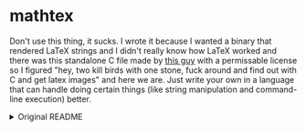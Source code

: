 # mathtex
Don't use this thing, it sucks. I wrote it because I wanted a binary that rendered LaTeX strings and I didn't really know how LaTeX worked and there was this standalone C file made by [this guy](http://www.forkosh.com/) with a permissable license so I figured "hey, two kill birds with one stone, fuck around and find out with C and get latex images" and here we are. Just write your own in a language that can handle doing certain things (like string manipulation and command-line execution) better.

<details>
<summary>Original README</summary>

<pre>10/18/23: This program has been updated quite a bit. No longer a cgi app, now a standalone command line app.
The README below is pretty outdated. New one to be written at a later date; in the meantime, see the header of the mathtex.c file.

 --------------------------------------------------------------------------
 December 6, 2014                                              Version 1.05

                  m a t h T e X   R e a d m e   F i l e

 Copyright(c) 2007-2014, John Forkosh Associates, Inc. All rights reserved.
 --------------------------------------------------------------------------

                            by: John Forkosh
                  john@forkosh.com     www.forkosh.com

          This file is part of mathTeX, which is free software.
          You may redistribute and/or modify it under the terms
          of the GNU General Public License, version 3 or later,
          as published by the Free Software Foundation. See
                  http://www.gnu.org/licenses/gpl.html

          mathTeX is discussed and illustrated online by
          the mathTeX manual at its homepage
                   http://www.forkosh.com/mathtex.html
          Or you can follow the Installation instructions in
          Section II below to immediately install mathTeX on
          your own server.


I.   INTRODUCTION
------------------------------------------------------------------------
  MathTeX, licensed under the GPL, is a cgi program that lets you
  easily embed LaTeX math in your own html pages, blogs, wikis, etc.
  It parses a LaTeX math expression and immediately emits the
  corresponding gif (or png) image, rather than the usual TeX dvi.
  So just place an html <​img> tag in your document wherever you want
  to see the corresponding LaTeX expression.  For example,
        <​img src="/cgi-bin/mathtex.cgi?f(x)=\int_{-\infty}^xe^{-t^2}dt"
        alt="" border=0 align="middle">
  immediately displays the corresponding gif image wherever you put
  that <​img> tag.

  There's no inherent need to repeatedly write the cumbersome <​img> tag
  illustrated above.  For example, if you're using phpBB3, just click
  Postings from the Administrator Control Panel, and add the Custom BBCode
        [tex]{TEXT}[/tex]
  with the HTML replacement
        <​img src="/cgi-bin/mathtex.cgi?{TEXT}" align="middle">
  Then users can just type
        [tex] f(x)=\int_{-\infty}^xe^{-t^2}dt [/tex]
  in their posts to see a gif image of the enclosed expression.

  MathTeX uses the latex and dvipng programs, along with all necessary
  fonts, etc, from your TeX distribution.  If dvipng is not available,
  you can compile mathTeX to use dvips from your TeX distribution, and
  convert from the ImageMagick package, instead.  Links to online sources
  for all these dependencies are on  http://www.forkosh.com/mathtex.html
  and several are listed below.


II.  INSTALLATION
------------------------------------------------------------------------
  Note: The current release of mathTeX only runs under Unix-like
  operating systems.  To compile and install mathTeX on your own
  Unix server...
       +---
       | Install mathTeX's dependencies and download mathTeX
       +----------------------------------------------------
       * First, make sure you have a recent LaTeX distribution
              http://www.latex-project.org/ftp.html
         installed on your server.  Ask your ISP or sysadmin
         if you have any installation problems or questions.
         Or see  http://www.forkosh.com/mimetex.html  if you
         can't install latex.
              Besides latex, mathTeX uses dvipng, which recent
         LaTeX distributions typically include.  If you can't
         install dvipng, see http://www.forkosh.com/mathtex.html
         for instructions to use dvips and convert instead of dvipng.
       * Then, download  http://www.forkosh.dreamhost.com/mathtex.zip
         and  unzip mathtex.zip  in any convenient working
         directory.  Your working directory should now contain
          mathtex.zip          your downloaded gnu zipped mathTeX distribution
          mathtex/README       this file (see mathtex.html for demo/tutorial)
          mathtex/COPYING      GPL license, under which you may use mathTeX
          mathtex/mathtex.c    mathTeX source program and all functions
          mathtex/mathtex.html mathTeX users manual
       +---
       | Compile and Install mathTeX
       +----------------------------
       * To compile an executable that emits
         default gif images
              cc mathtex.c -DLATEX=\"$(which latex)\"  \
              -DDVIPNG=\"$(which dvipng)\"  \
              -o mathtex.cgi
         For default png images, add the -DPNG switch.  Additional
         command-line switches that you may find useful are
         discussed at  http://www.forkosh.com/mathtex.html
       * Finally,
              mv mathtex.cgi  to your server's cgi-bin/ directory,
              chmod its permissions as necessary (typically 755),
              making sure mathtex.cgi can rw files in cgi-bin/,
         and you're all done.
       +---
       | Test installed image
       +---------------------
       * To quickly test your installed mathtex.cgi, type
         a url into your browser's locator window something like
              http://www.yourdomain.com/cgi-bin/mathtex.cgi?x^2+y^2
         which should display the same image that you see at
              http://www.forkosh.com/cgi-bin/mathtex.cgi?x^2+y^2
         If you see the same image from your own domain link,
         then you've completed a successful mathTeX installation.
       * Optionally, to install a copy of the mathTeX manual
         on your server,
              mv mathtex.html  to your server's htdocs/ directory.
         And, if the relative path from htdocs to cgi-bin
         isn't ../cgi-bin, then edit mathtex.html and change
         the few dozen occurrences as necessary.  Now,
              http://www.yourdomain.com/mathtex.html
         should display your own copy of the mathTeX manual.

  Any problems with the above?
        Read the more detailed instructions on mathTeX's homepage
              http://www.forkosh.com/mathtex.html


III. REVISION HISTORY
------------------------------------------------------------------------
  See  http://www.forkosh.com/mathtexchangelog.html  for a detailed
  discussion of mathTeX revisions.
      o 11 Oct 2007 -- mathTeX version 1.00 released.
      o 12 Oct 2007 -- optional \usepackage[arg]{package} argument
        now recognized correctly (initial release neglected to
        handle optional [arg] following \usepackage).
      o 12 Oct 2007 -- html &#nnn; now translated during preprocessing,
        e.g., &#091 or &#091; becomes [ (left square bracket) before
        it's submitted to latex.
      o 12 Oct 2007 -- special mathTeX directives like \time
        are now checked for proper command termination, i.e., non-alpha
        character.  (In particular, LaTeX \times had been incorrectly
        interpreted as mathTeX \time followed by an s.)
      o 12 Oct 2007 -- url "unescape" translation, i.e.,
        %20-to-blank, etc, repeated (done twice) for
        <form> input.  (I'm not sure why this is necessary,
        and can't reproduce the problem myself, but am acting
        on seemingly reliable reports.)
      o 20 Oct 2007 -- removed leading and trailing pairs of $$...$$'s
        from input expressions, interpreting $...$ as \textstyle and
        $$...$$ as \displaystyle (and $$$...$$$ as \parstyle).
        Also removed leading and trailing \[...\], interpreting it
        as \displaystyle.  (Note: \displaystyle is mathTeX's default,
        so $$...$$'s or \[...\] are unnecessary.  But some people submit
        expressions containing them, so they're now interpreted.)
      o 16 Feb 2008 -- more robust test to display the correct
        error message when a required dependency isn't installed.
        (Occasionally, the "ran but failed" message was emitted
        when a dependency was actually "not installed".)
      o 16 Feb 2008 --  -DDENYREFERER=\"string\"  or
        -DDENYREFERER=\"string1,string2,etc\"  compile switch added.
        If compiled with it, mathTeX won't render images for
        HTTP_REFERER's containing  string (or string1 or string2, etc)
        as a substring of their url's.
      o 17 Feb 2008 -- updated (slightly) documentation
      o 18 Feb 2008 -- mathTeX version 1.01 released.
      o 05 Mar 2009 -- \environment directive added to display
        all http environment variables.
      o 06 Mar 2009 -- mathTeX version 1.02 released.
      o 15 Nov 2011 -- mathTeX version 1.05 released.
      o 26 Oct 2014 -- most recent change


IV.  CONCLUDING REMARKS
------------------------------------------------------------------------
  I hope you find mathTeX useful.  If so, a contribution to your
  country's TeX Users Group, or to the GNU project, is suggested,
  especially if you're a company that's currently profitable.
========================= END-OF-FILE README ===========================
</pre>
</details>
